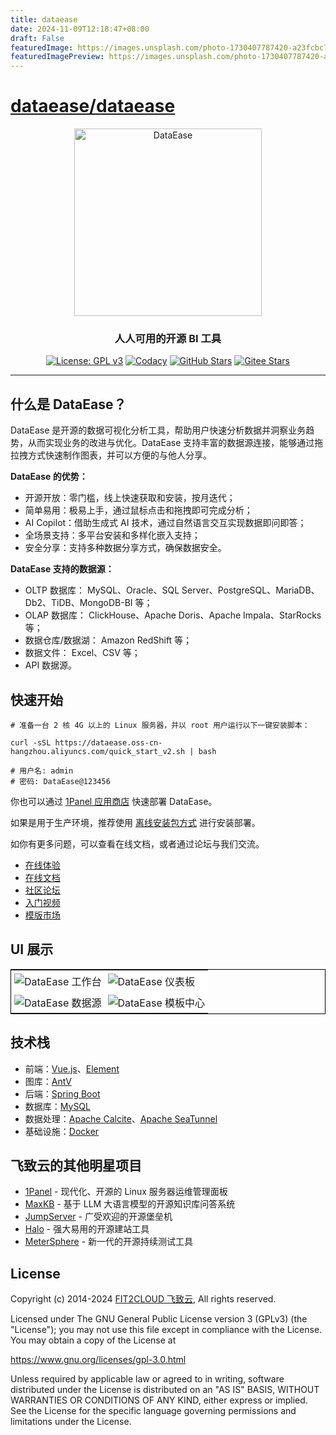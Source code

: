 ```yaml
---
title: dataease
date: 2024-11-09T12:18:47+08:00
draft: False
featuredImage: https://images.unsplash.com/photo-1730407787420-a23fcbc7dbe4?ixid=M3w0NjAwMjJ8MHwxfHJhbmRvbXx8fHx8fHx8fDE3MzExMjU4OTd8&ixlib=rb-4.0.3
featuredImagePreview: https://images.unsplash.com/photo-1730407787420-a23fcbc7dbe4?ixid=M3w0NjAwMjJ8MHwxfHJhbmRvbXx8fHx8fHx8fDE3MzExMjU4OTd8&ixlib=rb-4.0.3
---
```


# [dataease/dataease](https://github.com/dataease/dataease)

<p align="center"><a href="https://dataease.io"><img src="https://dataease.oss-cn-hangzhou.aliyuncs.com/img/dataease-logo.png" alt="DataEase" width="300" /></a></p>
<h3 align="center">人人可用的开源 BI 工具</h3>
<p align="center">
  <a href="https://www.gnu.org/licenses/gpl-3.0.html"><img src="https://img.shields.io/github/license/dataease/dataease?color=%231890FF" alt="License: GPL v3"></a>
  <a href="https://app.codacy.com/gh/dataease/dataease?utm_source=github.com&utm_medium=referral&utm_content=dataease/dataease&utm_campaign=Badge_Grade_Dashboard"><img src="https://app.codacy.com/project/badge/Grade/da67574fd82b473992781d1386b937ef" alt="Codacy"></a>
  <a href="https://github.com/dataease/dataease"><img src="https://img.shields.io/github/stars/dataease/dataease?color=%231890FF&style=flat-square" alt="GitHub Stars"></a>
  <a href="https://gitee.com/fit2cloud-feizhiyun/DataEase"><img src="https://gitee.com/fit2cloud-feizhiyun/DataEase/badge/star.svg?theme=gvp" alt="Gitee Stars"></a>
</p>

------------------------------

## 什么是 DataEase？

DataEase 是开源的数据可视化分析工具，帮助用户快速分析数据并洞察业务趋势，从而实现业务的改进与优化。DataEase 支持丰富的数据源连接，能够通过拖拉拽方式快速制作图表，并可以方便的与他人分享。

**DataEase 的优势：**

-   开源开放：零门槛，线上快速获取和安装，按月迭代；
-   简单易用：极易上手，通过鼠标点击和拖拽即可完成分析；
-   AI Copilot：借助生成式 AI 技术，通过自然语言交互实现数据即问即答；
-   全场景支持：多平台安装和多样化嵌入支持；
-   安全分享：支持多种数据分享方式，确保数据安全。

**DataEase 支持的数据源：**

-   OLTP 数据库： MySQL、Oracle、SQL Server、PostgreSQL、MariaDB、Db2、TiDB、MongoDB-BI 等；
-   OLAP 数据库： ClickHouse、Apache Doris、Apache Impala、StarRocks 等；
-   数据仓库/数据湖： Amazon RedShift 等；
-   数据文件： Excel、CSV 等；
-   API 数据源。

## 快速开始

```
# 准备一台 2 核 4G 以上的 Linux 服务器，并以 root 用户运行以下一键安装脚本：

curl -sSL https://dataease.oss-cn-hangzhou.aliyuncs.com/quick_start_v2.sh | bash

# 用户名: admin
# 密码: DataEase@123456
```

你也可以通过 [1Panel 应用商店](https://dataease.io/docs/v2/installation/1panel_installation/) 快速部署 DataEase。

如果是用于生产环境，推荐使用 [离线安装包方式](https://dataease.io/docs/v2/installation/offline_INSTL_and_UPG/) 进行安装部署。

如你有更多问题，可以查看在线文档，或者通过论坛与我们交流。

-   [在线体验](https://dataease.io/demo.html)
-   [在线文档](https://dataease.io/docs/)
-   [社区论坛](https://bbs.fit2cloud.com/c/de/6)
-   [入门视频](https://www.bilibili.com/video/BV1Z84y1X7eF/)
-   [模版市场](https://templates.dataease.cn/)

## UI 展示

<table style="border-collapse: collapse; border: 1px solid black;">
  <tr>
    <td style="padding: 5px;background-color:#fff;"><img src= "https://github.com/dataease/dataease/assets/41712985/8dbed4e1-39f0-4392-aa8c-d1fd83ba42eb" alt="DataEase 工作台"   /></td>
    <td style="padding: 5px;background-color:#fff;"><img src= "https://github.com/dataease/dataease/assets/41712985/7c54cb07-51ef-4bb6-a931-8a95c64c7e11" alt="DataEase 仪表板"   /></td>
  </tr>

  <tr>
    <td style="padding: 5px;background-color:#fff;"><img src= "https://github.com/dataease/dataease/assets/41712985/ffa79361-a7b3-4486-b14a-f3fd3a28f01a" alt="DataEase 数据源"   /></td>
    <td style="padding: 5px;background-color:#fff;"><img src= "https://github.com/dataease/dataease/assets/41712985/bb28f4e4-636e-4ab0-85c5-1dfbd7a5397e" alt="DataEase 模板中心"   /></td>
  </tr>
</table>

## 技术栈

-   前端：[Vue.js](https://vuejs.org/)、[Element](https://element.eleme.cn/)
-   图库：[AntV](https://antv.vision/zh)
-   后端：[Spring Boot](https://spring.io/projects/spring-boot)
-   数据库：[MySQL](https://www.mysql.com/)
-   数据处理：[Apache Calcite](https://github.com/apache/calcite/)、[Apache SeaTunnel](https://github.com/apache/seatunnel)
-   基础设施：[Docker](https://www.docker.com/)

## 飞致云的其他明星项目

- [1Panel](https://github.com/1panel-dev/1panel/) - 现代化、开源的 Linux 服务器运维管理面板
- [MaxKB](https://github.com/1panel-dev/MaxKB/) - 基于 LLM 大语言模型的开源知识库问答系统
- [JumpServer](https://github.com/jumpserver/jumpserver/) - 广受欢迎的开源堡垒机
- [Halo](https://github.com/halo-dev/halo/) - 强大易用的开源建站工具
- [MeterSphere](https://github.com/metersphere/metersphere/) - 新一代的开源持续测试工具

## License

Copyright (c) 2014-2024 [FIT2CLOUD 飞致云](https://fit2cloud.com/), All rights reserved.

Licensed under The GNU General Public License version 3 (GPLv3)  (the "License"); you may not use this file except in compliance with the License. You may obtain a copy of the License at

<https://www.gnu.org/licenses/gpl-3.0.html>

Unless required by applicable law or agreed to in writing, software distributed under the License is distributed on an "AS IS" BASIS, WITHOUT WARRANTIES OR CONDITIONS OF ANY KIND, either express or implied. See the License for the specific language governing permissions and limitations under the License.
